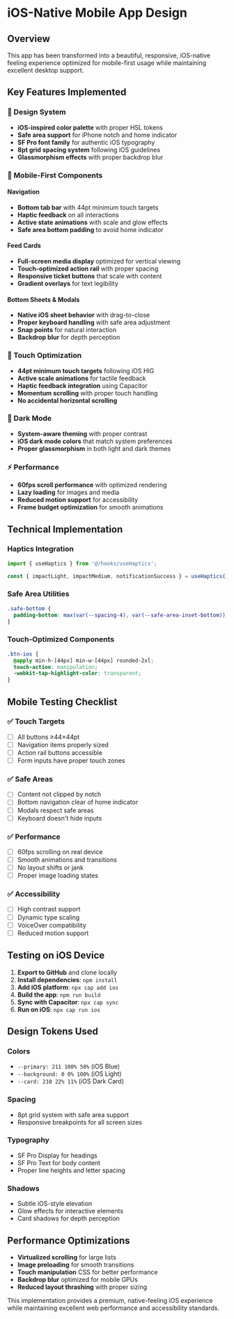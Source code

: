 # iOS-Native Mobile App Design

## Overview
This app has been transformed into a beautiful, responsive, iOS-native feeling experience optimized for mobile-first usage while maintaining excellent desktop support.

## Key Features Implemented

### 🎨 Design System
- **iOS-inspired color palette** with proper HSL tokens
- **Safe area support** for iPhone notch and home indicator
- **SF Pro font family** for authentic iOS typography
- **8pt grid spacing system** following iOS guidelines
- **Glassmorphism effects** with proper backdrop blur

### 📱 Mobile-First Components

#### Navigation
- **Bottom tab bar** with 44pt minimum touch targets
- **Haptic feedback** on all interactions
- **Active state animations** with scale and glow effects
- **Safe area bottom padding** to avoid home indicator

#### Feed Cards
- **Full-screen media display** optimized for vertical viewing
- **Touch-optimized action rail** with proper spacing
- **Responsive ticket buttons** that scale with content
- **Gradient overlays** for text legibility

#### Bottom Sheets & Modals
- **Native iOS sheet behavior** with drag-to-close
- **Proper keyboard handling** with safe area adjustment
- **Snap points** for natural interaction
- **Backdrop blur** for depth perception

### 🎯 Touch Optimization
- **44pt minimum touch targets** following iOS HIG
- **Active scale animations** for tactile feedback
- **Haptic feedback integration** using Capacitor
- **Momentum scrolling** with proper touch handling
- **No accidental horizontal scrolling**

### 🌙 Dark Mode
- **System-aware theming** with proper contrast
- **iOS dark mode colors** that match system preferences
- **Proper glassmorphism** in both light and dark themes

### ⚡ Performance
- **60fps scroll performance** with optimized rendering
- **Lazy loading** for images and media
- **Reduced motion support** for accessibility
- **Frame budget optimization** for smooth animations

## Technical Implementation

### Haptics Integration
```typescript
import { useHaptics } from '@/hooks/useHaptics';

const { impactLight, impactMedium, notificationSuccess } = useHaptics();
```

### Safe Area Utilities
```css
.safe-bottom {
  padding-bottom: max(var(--spacing-4), var(--safe-area-inset-bottom));
}
```

### Touch-Optimized Components
```css
.btn-ios {
  @apply min-h-[44px] min-w-[44px] rounded-2xl;
  touch-action: manipulation;
  -webkit-tap-highlight-color: transparent;
}
```

## Mobile Testing Checklist

### ✅ Touch Targets
- [ ] All buttons ≥44×44pt
- [ ] Navigation items properly sized
- [ ] Action rail buttons accessible
- [ ] Form inputs have proper touch zones

### ✅ Safe Areas
- [ ] Content not clipped by notch
- [ ] Bottom navigation clear of home indicator
- [ ] Modals respect safe areas
- [ ] Keyboard doesn't hide inputs

### ✅ Performance
- [ ] 60fps scrolling on real device
- [ ] Smooth animations and transitions
- [ ] No layout shifts or jank
- [ ] Proper image loading states

### ✅ Accessibility
- [ ] High contrast support
- [ ] Dynamic type scaling
- [ ] VoiceOver compatibility
- [ ] Reduced motion support

## Testing on iOS Device

1. **Export to GitHub** and clone locally
2. **Install dependencies**: `npm install`
3. **Add iOS platform**: `npx cap add ios`
4. **Build the app**: `npm run build`
5. **Sync with Capacitor**: `npx cap sync`
6. **Run on iOS**: `npx cap run ios`

## Design Tokens Used

### Colors
- `--primary: 211 100% 50%` (iOS Blue)
- `--background: 0 0% 100%` (iOS Light)
- `--card: 210 22% 11%` (iOS Dark Card)

### Spacing
- 8pt grid system with safe area support
- Responsive breakpoints for all screen sizes

### Typography
- SF Pro Display for headings
- SF Pro Text for body content
- Proper line heights and letter spacing

### Shadows
- Subtle iOS-style elevation
- Glow effects for interactive elements
- Card shadows for depth perception

## Performance Optimizations

- **Virtualized scrolling** for large lists
- **Image preloading** for smooth transitions
- **Touch manipulation** CSS for better performance
- **Backdrop blur** optimized for mobile GPUs
- **Reduced layout thrashing** with proper sizing

This implementation provides a premium, native-feeling iOS experience while maintaining excellent web performance and accessibility standards.